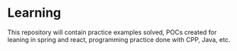 # Learning
This repository will contain practice examples solved, POCs created for leaning in spring and react, programming practice done with CPP, Java, etc.
